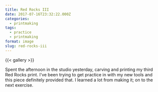 ```yaml
---
title: Red Rocks III
date: 2017-07-16T23:32:22.000Z
categories:
  - printmaking
tags:
  - practice
  - printmaking
format: image
slug: red-rocks-iii
---
```


{{< gallery >}}

Spent the afternoon in the studio yesterday, carving and
printing my third Red Rocks print. I've been trying to get practice in with my
new tools and this piece definitely provided that. I learned a lot from making
it; on to the next exercise.
